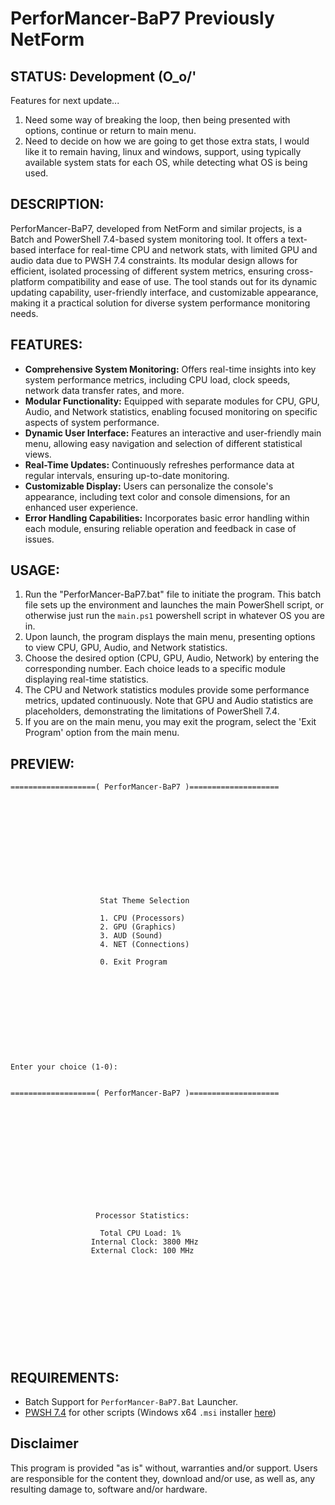 # PerforMancer-BaP7 Previously NetForm

## STATUS: Development (O_o/'
Features for next update...
1. Need some way of breaking the loop, then being presented with options, continue or return to main menu.
2. Need to decide on how we are going to get those extra stats, I would like it to remain having, linux and windows, support, using typically available system stats for each OS, while detecting what OS is being used.

## DESCRIPTION:
PerforMancer-BaP7, developed from NetForm and similar projects, is a Batch and PowerShell 7.4-based system monitoring tool. It offers a text-based interface for real-time CPU and network stats, with limited GPU and audio data due to PWSH 7.4 constraints. Its modular design allows for efficient, isolated processing of different system metrics, ensuring cross-platform compatibility and ease of use. The tool stands out for its dynamic updating capability, user-friendly interface, and customizable appearance, making it a practical solution for diverse system performance monitoring needs.

## FEATURES:
- **Comprehensive System Monitoring:** Offers real-time insights into key system performance metrics, including CPU load, clock speeds, network data transfer rates, and more.
- **Modular Functionality:** Equipped with separate modules for CPU, GPU, Audio, and Network statistics, enabling focused monitoring on specific aspects of system performance.
- **Dynamic User Interface:** Features an interactive and user-friendly main menu, allowing easy navigation and selection of different statistical views.
- **Real-Time Updates:** Continuously refreshes performance data at regular intervals, ensuring up-to-date monitoring.
- **Customizable Display:** Users can personalize the console's appearance, including text color and console dimensions, for an enhanced user experience.
- **Error Handling Capabilities:** Incorporates basic error handling within each module, ensuring reliable operation and feedback in case of issues.

## USAGE:
1. Run the "PerforMancer-BaP7.bat" file to initiate the program. This batch file sets up the environment and launches the main PowerShell script, or otherwise just run the `main.ps1` powershell script in whatever OS you are in.
2. Upon launch, the program displays the main menu, presenting options to view CPU, GPU, Audio, and Network statistics.
3. Choose the desired option (CPU, GPU, Audio, Network) by entering the corresponding number. Each choice leads to a specific module displaying real-time statistics.
4. The CPU and Network statistics modules provide some performance metrics, updated continuously. Note that GPU and Audio statistics are placeholders, demonstrating the limitations of PowerShell 7.4.
5. If you are on the main menu, you may exit the program, select the 'Exit Program' option from the main menu.

## PREVIEW:
```
===================( PerforMancer-BaP7 )====================












                    Stat Theme Selection

                    1. CPU (Processors)
                    2. GPU (Graphics)
                    3. AUD (Sound)
                    4. NET (Connections)

                    0. Exit Program











Enter your choice (1-0):

```
```

===================( PerforMancer-BaP7 )====================













                   Processor Statistics:

                    Total CPU Load: 1%
                  Internal Clock: 3800 MHz
                  External Clock: 100 MHz












```

## REQUIREMENTS:
- Batch Support for `PerforMancer-BaP7.Bat` Launcher.
- [PWSH 7.4](https://github.com/PowerShell/PowerShell/releases/tag/v7.4.0) for other scripts (Windows x64 `.msi` installer [here](https://github.com/PowerShell/PowerShell/releases/download/v7.4.0/PowerShell-7.4.0-win-x64.msi)) 

## Disclaimer
This program is provided "as is" without, warranties and/or support. Users are responsible for the content they, download and/or use, as well as, any resulting damage to, software and/or hardware.
